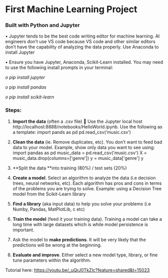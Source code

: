 <h1>First Machine Learning Project</h1>

<h3>Built with Python and Jupyter</h3>

•	Jupyter tends to be the best code writing editor for machine learning. AI engineers don’t use VS code because VS code and other similar editors don’t have the capability of analyzing the data properly. Use Anaconda to install Jupyter

•	Ensure you have Jupyter, Anaconda, Scikit-Learn installed. You may need to use the following install prompts in your terminal:

_o	pip install jupyter_

_o	pip install pandas_

_o	 pip install scikit-learn_

<h3>Steps:</h3>

1.	 **Import the data** (often a .csv file)
	Use the Jupyter local host http://localhost:8888/notebooks/HelloWorld.ipynb.
Use the following as a template:
import pands as pd
pd.read_csv(‘music.csv’)

2.	**Clean the data** (ie. Remove duplicates, etc). You don’t want to feed bad data to your model.
Example, show only data you want to see using:
import pandas as pd
music_data = pd.read_csv('music.csv')
X = music_data.drop(columns=['genre'])
y = music_data['genre']
y

3.	**Split the data **into training (80%) / test sets (20%)

4.	**Create a model**. Select an algorithm to analyze the data (i.e decision trees, neural networks, etc). Each algorithm has pros and cons in terms of the problems you are trying to solve.
Example: using a Decision Tree model from the Scikit-Learn library

5.	**Find a library** (aka input data) to help you solve your problems (i.e Numby, Pandas, MatPlotLib, c etc)
   
6.	**Train the model** (feed it your training data). Training a model can take a long time with large datasets which is while model persistence is important.

7.	Ask the model to **make predictions**. It will be very likely that the predictions will be wrong at the beginning.
   
8.	**Evaluate and improve**. Either select a new model type, library, or fine tune parameters within the algorithm.


Tutorial here: https://youtu.be/_uQrJ0TkZlc?feature=shared&t=15023
